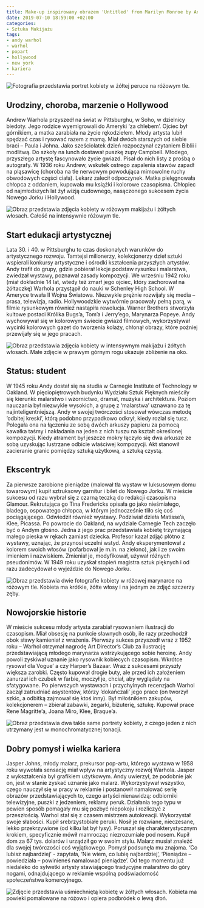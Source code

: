 ```yaml
---
title: Make-up inspirowany obrazem 'Untitled' from Marilyn Monroe by Andy Warhol
date: 2019-07-10 18:59:00 +02:00
categories:
- Sztuka Makijażu
tags:
- andy warhol
- warhol
- popart
- hollywood
- new york
- kariera
---
```


![Fotografia przedstawia portret kobiety w żółtej peruce na różowym tle.](https://assets2.ello.co/uploads/asset/attachment/9861635/ello-optimized-0d560aba.jpg)

## Urodziny, choroba, marzenie o Hollywood

Andrew Warhola przyszedł na świat w Pittsburghu, w Soho, w dzielnicy biedoty. Jego rodzice wyemigrowali do Ameryki ‘za chlebem’. Ojciec był górnikiem, a matka zarabiała na życie rękodziełem. Młody artysta lubił spędzać czas i rysować razem z mamą. Miał dwóch starszych od siebie braci – Paula i Johna. Jako sześciolatek dzień rozpoczynał czytaniem Biblii i modlitwą. Do szkoły na lunch dostawał puszkę zupy Campbell. Młodego, przyszłego artystę fascynowało życie gwiazd. Pisał do nich listy z prośbą o autografy. W 1936 roku Andrew, wskutek ostrego zapalenia stawów zapadł na pląsawicę (choroba na tle nerwowym powodująca mimowolne ruchy obwodowych części ciała). Lekarz zalecił odpoczynek. Matka pielęgnowała chłopca z oddaniem, kupowała mu książki i kolorowe czasopisma. Chłopiec od najmłodszych lat żył wizją cudownego, nasączonego sukcesem życia Nowego Jorku i Hollywood. 

![Obraz przedstawia zdjęcia kobiety w różowym makijażu i żółtych włosach. Całość na intensywnie różowym tle.](https://assets0.ello.co/uploads/asset/attachment/9861636/ello-optimized-138d13b7.jpg)

## Start edukacji artystycznej

Lata 30. i 40. w Pittsburghu to czas doskonałych warunków do artystycznego rozwoju. Tamtejsi milionerzy, kolekcjonerzy dzieł sztuki wspierali konkursy artystyczne i ośrodki kształcenia przyszłych artystów. Andy trafił do grupy, gdzie pobierał lekcje podstaw rysunku i malarstwa, zwiedzał wystawy, poznawał zasady kompozycji. 
We wrześniu 1942 roku (miał dokładnie 14 lat, wtedy też zmarł jego ojciec, który zachorował na żółtaczkę) Warhola przystąpił do nauki w Schenley High School. W Ameryce trwała II Wojna Światowa. Niezwykle prężnie rozwijały się media – prasa, telewizja, radio. Hollywoodzkie wytwórnie pracowały pełną parą, w filmie rysunkowym również nastąpiła rewolucja. Warner Brothers stworzyła kultowe postaci Królika Bugs’a, Tom’a i Jerry’ego, Marynarza Popeye. Andy wychowywał się w kolorowym świecie gwiazd filmowych, wykorzystywał wycinki kolorowych gazet do tworzenia kolaży, chłonął obrazy, które poźniej przewijały się w jego pracach. 

![Obraz przedstawia zdjęcia kobiety w intensywnym makijażu i żółtych włosach. Małe zdjęcie w prawym górnym rogu ukazuje zbliżenie na oko.](https://assets1.ello.co/uploads/asset/attachment/9861637/ello-optimized-f82b87f2.jpg)

## Status: student

W 1945 roku Andy dostał się na studia w Carnegie Institute of Technology w Oakland. W pięciopiętrowych budynku Wydziału Sztuk Pięknych mieściły się kierunki: malarstwo i wzornictwo, dramat, muzyka i architektura. Poziom nauczania był niezwykle wysokich, a grupę z ‘malarstwa’ uznawano za tę najinteligentniejszą. Andy w swojej twórczości stosował wówczas metodę ‘odbitej kreski’, którą podobno przypadkowo odkrył, kiedy rozlał się tusz. Polegała ona na łączeniu ze sobą dwóch arkuszy papieru za pomocą kawałka taśmy i nakładania na jeden z nich tuszu na kształt określonej kompozycji. Kiedy atrament był jeszcze mokry łączyło się dwa arkusze ze sobą uzyskując lustrzane odbicie właściwej kompozycji. Akt stanowił zacieranie granic pomiędzy sztuką użytkową, a sztuką czystą. 

## Ekscentryk

Za pierwsze zarobione pieniądze (malował tła wystaw w luksusowym domu towarowym) kupił sztruksowy garnitur i bilet do Nowego Jorku. W mieście sukcesu od razu wybrał się z czarną teczką do redakcji czasopisma Glamour. Rekrutująca go Tina Fredericks opisała go jako nieśmiałego, bladego, ospowatego chłopca, w którym jednocześnie tliło się coś pociągającego. Odwiedził również wystawy. Podziwiał dzieła Matisse’a, Klee, Picassa.
Po powrocie do Oakland, na wydziale Carnegie Tech zaczęło być o Andym głośno. Jedna z jego prac przedstawiała kobietę trzymającą małego pieska w rękach zamiast dziecka. Profesor kazał zdjąć płótno z wystawy, uznając, że przynosi uczelni wstyd. Andy eksperymentował z kolorem swoich włosów (pofarbował je m.in. na zielono), jak i ze swoim imieniem i nazwiskiem. Zmieniał je, modyfikował, używał różnych pseudonimów. W 1949 roku uzyskał stopień magistra sztuk pięknych i od razu zadecydował o wyjeździe do Nowego Jorku.

![Obraz przedstawia dwie fotografie kobiety w różowej marynarce na różowym tle. Kobieta ma krótkie, żółte włosy i na jednym ze zdjęć szczerzy zęby.](https://assets2.ello.co/uploads/asset/attachment/9861638/ello-optimized-b88e960c.jpg)

## Nowojorskie historie

W mieście sukcesu młody artysta zarabiał rysowaniem ilustracji do czasopism. Miał obsesję na punkcie sławnych osób, ile razy przechodził obok sławy kamieniał z wrażenia. Pierwszy sukces przyszedł wraz z 1952 roku – Warhol otrzymał nagrodę Art Director’s Club za ilustrację przedstawiającą młodego marynarza wstrzykującego sobie heroinę. Andy powoli zyskiwał uznanie jako rysownik kobiecych czasopism. Wkrótce rysował dla Vogue’ a czy Harper’s Bazaar. Wraz z sukcesami przyszły większa zarobki. Często kupował drogie buty, ale przed ich założeniem zanurzał ich czubek w farbie, moczył je, chciał, aby wyglądały na sfatygowane. Po pierwszych wystawach i przychylnych recenzjach Warhol zaczął zatrudniać asystentów, którzy ‘dokańczali’ jego prace (on tworzył szkic, a odbitką zajmował się ktoś inny). Był miłośnikiem zakupów, kolekcjonerem – zbierał zabawki, zegarki, biżuterię, sztukę. Kupował prace Rene Magritte’a, Joana Miro, Klee, Braque’a.

![Obraz przedstawia dwa takie same portrety kobiety, z czego jeden z nich utrzymany jest w monochromatycznej tonacji.](https://assets2.ello.co/uploads/asset/attachment/9861639/ello-optimized-046de591.jpg)


## Dobry pomysł i wielka kariera

Jasper Johns, młody malarz, prekursor pop-artu, którego wystawa w 1958 roku wywołała sensację miał wpływ na artystyczny rozwój Warhola. Jasper z wykształcenia był grafikiem użytkowym. Andy uwierzył, że podobnie jak on, jest w stanie zyskać uznanie jako malarz. Wykorzystywał wszystko, czego nauczył się w pracy w reklamie i postanowił namalować serię obrazów przedstawiających to, czego artyści nienawidzą: odbiorniki telewizyjne, puszki z jedzeniem, reklamy peruk. Działania tego typu w pewien sposób pomagały mu się pozbyć niepokoju i rozliczyć z przeszłością. 
Warhol stał się z czasem mistrzem autokreacji. Wykorzystał swoje słabości. Kupił srebrzystobiałe peruki. Nosił je rozwiane, nieczesane, lekko przekrzywione (od kilku lat był łysy). Poruszał się charakterystycznym krokiem, specyficznie mówił mamrocząc niezrozumiale pod nosem. Kupił dom za 67 tys. dolarów i urządził go w swoim stylu.
Malarz musiał znaleźć dla swojej twórczości coś wyjątkowego. Pomysł podsunęła mu znajoma. ‘Co lubisz najbardziej’ - zapytała, ‘Nie wiem, co lubię najbardziej’, ‘Pieniądze – powiedziała – powinieneś namalować pieniądze’. Od tego momentu już niedaleko do sylwetki artysty stawiającego tradycyjne malarstwo do góry nogami, odnajdującego w reklamie wspólną podświadomość społeczeństwa komercyjnego.

![Zdjęcie przedstawia uśmiechniętą kobietę w żółtych włosach. Kobieta ma powieki pomalowane na różowo i opiera podbródek o lewą dłoń.](https://assets2.ello.co/uploads/asset/attachment/9861645/ello-optimized-4fa40ab8.jpg)


